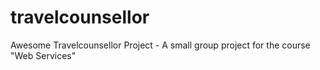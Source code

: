 # travelcounsellor
Awesome Travelcounsellor Project - A small group project for the course "Web Services" 
